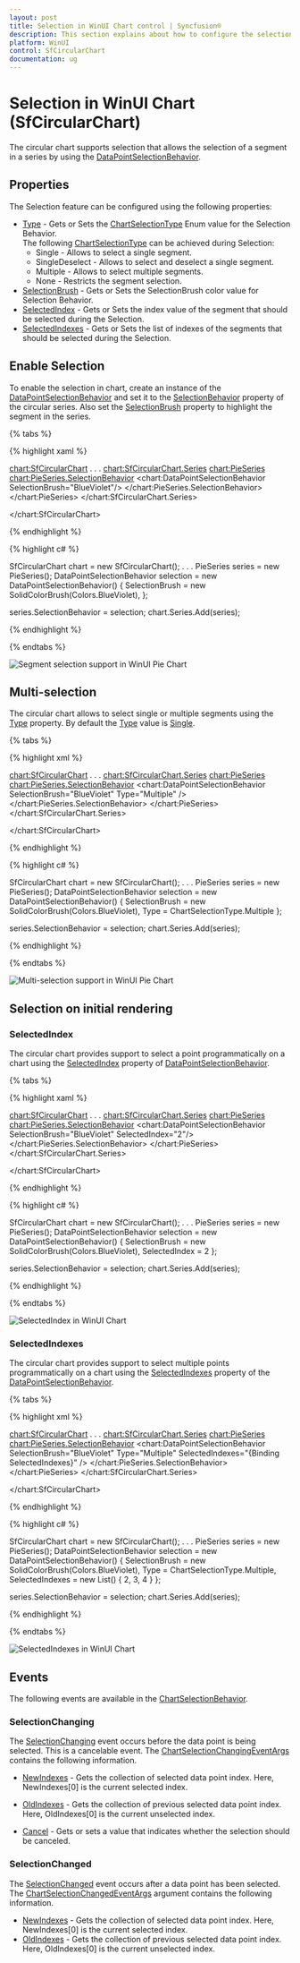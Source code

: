 ```yaml
---
layout: post
title: Selection in WinUI Chart control | Syncfusion®
description: This section explains about how to configure the selection support and its features applying in WinUI Chart (SfCircularChart).
platform: WinUI
control: SfCircularChart
documentation: ug
---
```


# Selection in WinUI Chart (SfCircularChart)

The circular chart supports selection that allows the selection of a segment in a series by using the [DataPointSelectionBehavior](https://help.syncfusion.com/cr/winui/Syncfusion.UI.Xaml.Charts.DataPointSelectionBehavior.html). 

## Properties

The Selection feature can be configured using the following properties:

* [Type](https://help.syncfusion.com/cr/winui/Syncfusion.UI.Xaml.Charts.ChartSelectionBehavior.html#Syncfusion_UI_Xaml_Charts_ChartSelectionBehavior_Type) - Gets or Sets the [ChartSelectionType](https://help.syncfusion.com/cr/winui/Syncfusion.UI.Xaml.Charts.ChartSelectionType.html) Enum value for the Selection Behavior.     
The following [ChartSelectionType](https://help.syncfusion.com/cr/winui/Syncfusion.UI.Xaml.Charts.ChartSelectionType.html) can be achieved during Selection:
    * Single - Allows to select a single segment.
    * SingleDeselect -  Allows to select and deselect a single segment.
    * Multiple - Allows to select multiple segments.
    * None - Restricts the segment selection.
* [SelectionBrush](https://help.syncfusion.com/cr/winui/Syncfusion.UI.Xaml.Charts.ChartSelectionBehavior.html#Syncfusion_UI_Xaml_Charts_ChartSelectionBehavior_SelectionBrush) - Gets or Sets  the SelectionBrush color value for Selection Behavior.
* [SelectedIndex](https://help.syncfusion.com/cr/winui/Syncfusion.UI.Xaml.Charts.ChartSelectionBehavior.html#Syncfusion_UI_Xaml_Charts_ChartSelectionBehavior_SelectedIndex) - Gets or Sets  the index value of the segment that should be selected during the Selection.
* [SelectedIndexes](https://help.syncfusion.com/cr/winui/Syncfusion.UI.Xaml.Charts.ChartSelectionBehavior.html#Syncfusion_UI_Xaml_Charts_ChartSelectionBehavior_SelectedIndexes) - Gets or Sets  the list of indexes of the segments that should be selected during the Selection.

## Enable Selection

To enable the selection in chart, create an instance of the [DataPointSelectionBehavior](https://help.syncfusion.com/cr/winui/Syncfusion.UI.Xaml.Charts.DataPointSelectionBehavior.html) and set it to the [SelectionBehavior](https://help.syncfusion.com/cr/winui/Syncfusion.UI.Xaml.Charts.ChartSeries.html?tabs=tabid-24%2Ctabid-22%2Ctabid-4%2Ctabid-11%2Ctabid-6%2Ctabid-18%2Ctabid-8%2Ctabid-13%2Ctabid-15%2Ctabid-17%2Ctabid-1%2Ctabid-3%2Ctabid-10%2Ctabid-20#Syncfusion_UI_Xaml_Charts_ChartSeries_SelectionBehavior) property of the circular series. Also set the [SelectionBrush](https://help.syncfusion.com/cr/winui/Syncfusion.UI.Xaml.Charts.ChartSelectionBehavior.html#Syncfusion_UI_Xaml_Charts_ChartSelectionBehavior_SelectionBrush) property to highlight the segment in the series.

{% tabs %}

{% highlight xaml %}

<chart:SfCircularChart>
. . .
    <chart:SfCircularChart.Series>
        <chart:PieSeries>
            <chart:PieSeries.SelectionBehavior>
                <chart:DataPointSelectionBehavior SelectionBrush="BlueViolet"/>
            </chart:PieSeries.SelectionBehavior>
        </chart:PieSeries>
    </chart:SfCircularChart.Series>
    
</chart:SfCircularChart>

{% endhighlight %}

{% highlight c# %}

SfCircularChart chart = new SfCircularChart();
. . .
PieSeries series = new PieSeries();
DataPointSelectionBehavior selection = new DataPointSelectionBehavior()
{
    SelectionBrush = new SolidColorBrush(Colors.BlueViolet),
};

series.SelectionBehavior = selection;
chart.Series.Add(series);

{% endhighlight %}

{% endtabs %}

![Segment selection support in WinUI Pie Chart](Selection_Images/WinUI_pie_chart_selection.png)

## Multi-selection

The circular chart allows to select single or multiple segments using the [Type](https://help.syncfusion.com/cr/winui/Syncfusion.UI.Xaml.Charts.ChartSelectionBehavior.html#Syncfusion_UI_Xaml_Charts_ChartSelectionBehavior_Type) property. By default the [Type](https://help.syncfusion.com/cr/winui/Syncfusion.UI.Xaml.Charts.ChartSelectionBehavior.html#Syncfusion_UI_Xaml_Charts_ChartSelectionBehavior_Type) value is [Single](https://help.syncfusion.com/cr/winui/Syncfusion.UI.Xaml.Charts.ChartSelectionType.html#Syncfusion_UI_Xaml_Charts_ChartSelectionType_Single).

{% tabs %}

{% highlight xml %}

<chart:SfCircularChart>
. . .
    <chart:SfCircularChart.Series>
        <chart:PieSeries>
            <chart:PieSeries.SelectionBehavior>
                <chart:DataPointSelectionBehavior SelectionBrush="BlueViolet"
												  Type="Multiple" />
            </chart:PieSeries.SelectionBehavior>
        </chart:PieSeries>
    </chart:SfCircularChart.Series>

</chart:SfCircularChart>

{% endhighlight %}

{% highlight c# %}

SfCircularChart chart = new SfCircularChart();
. . .
PieSeries series = new PieSeries();
DataPointSelectionBehavior selection = new DataPointSelectionBehavior()
{
    SelectionBrush = new SolidColorBrush(Colors.BlueViolet),
    Type = ChartSelectionType.Multiple
};

series.SelectionBehavior = selection;
chart.Series.Add(series);

{% endhighlight %}

{% endtabs %}

![Multi-selection support in WinUI Pie Chart](Selection_Images/WinUI_pie_chart_multiple_selection.png)

## Selection on initial rendering

### SelectedIndex

The circular chart provides support to select a point programmatically on a chart using the [SelectedIndex](https://help.syncfusion.com/cr/winui/Syncfusion.UI.Xaml.Charts.ChartSelectionBehavior.html#Syncfusion_UI_Xaml_Charts_ChartSelectionBehavior_SelectedIndex) property of [DataPointSelectionBehavior](https://help.syncfusion.com/cr/winui/Syncfusion.UI.Xaml.Charts.DataPointSelectionBehavior.html).

{% tabs %}

{% highlight xaml %}

<chart:SfCircularChart>
. . .
    <chart:SfCircularChart.Series>
        <chart:PieSeries>
            <chart:PieSeries.SelectionBehavior>
                <chart:DataPointSelectionBehavior
							SelectionBrush="BlueViolet" 
							SelectedIndex="2"/>
            </chart:PieSeries.SelectionBehavior>
        </chart:PieSeries>
    </chart:SfCircularChart.Series>
    
</chart:SfCircularChart>

{% endhighlight %}

{% highlight c# %}

SfCircularChart chart = new SfCircularChart();
. . .
PieSeries series = new PieSeries();
DataPointSelectionBehavior selection = new DataPointSelectionBehavior()
{
    SelectionBrush = new SolidColorBrush(Colors.BlueViolet),
    SelectedIndex = 2
};

series.SelectionBehavior = selection;
chart.Series.Add(series);

{% endhighlight %}

{% endtabs %}

![SelectedIndex in WinUI Chart](Selection_images/WinUI_chart_selected_index.png)

### SelectedIndexes

The circular chart provides support to select multiple points programmatically on a chart using the [SelectedIndexes](https://help.syncfusion.com/cr/winui/Syncfusion.UI.Xaml.Charts.ChartSelectionBehavior.html#Syncfusion_UI_Xaml_Charts_ChartSelectionBehavior_SelectedIndexes) property of the [DataPointSelectionBehavior](https://help.syncfusion.com/cr/winui/Syncfusion.UI.Xaml.Charts.DataPointSelectionBehavior.html).

{% tabs %}

{% highlight xml %}

<chart:SfCircularChart>
. . .
    <chart:SfCircularChart.Series>
        <chart:PieSeries>
            <chart:PieSeries.SelectionBehavior>
                <chart:DataPointSelectionBehavior
							SelectionBrush="BlueViolet"
							Type="Multiple" 
							SelectedIndexes="{Binding SelectedIndexes}" />
            </chart:PieSeries.SelectionBehavior>
        </chart:PieSeries>
    </chart:SfCircularChart.Series>

</chart:SfCircularChart>

{% endhighlight %}

{% highlight c# %}

SfCircularChart chart = new SfCircularChart();
. . .
PieSeries series = new PieSeries();
DataPointSelectionBehavior selection = new DataPointSelectionBehavior()
{
    SelectionBrush = new SolidColorBrush(Colors.BlueViolet),
    Type = ChartSelectionType.Multiple,
    SelectedIndexes = new List<int>() { 2, 3, 4 }
};

series.SelectionBehavior = selection;
chart.Series.Add(series);

{% endhighlight %}

{% endtabs %}

![SelectedIndexes in WinUI Chart](Selection_images/WinUI_chart_selected_indexes.png)

## Events

The following events are available in the [ChartSelectionBehavior](https://help.syncfusion.com/cr/winui/Syncfusion.UI.Xaml.Charts.ChartSelectionBehavior.html).

### SelectionChanging

The [SelectionChanging](https://help.syncfusion.com/cr/winui/Syncfusion.UI.Xaml.Charts.ChartSelectionBehavior.html#Syncfusion_UI_Xaml_Charts_ChartSelectionBehavior_SelectionChanging) event occurs before the data point is being selected. This is a cancelable event. The [ChartSelectionChangingEventArgs](https://help.syncfusion.com/cr/winui/Syncfusion.UI.Xaml.Charts.ChartSelectionChangingEventArgs.html) contains the following information.

* [NewIndexes](https://help.syncfusion.com/cr/winui/Syncfusion.UI.Xaml.Charts.ChartSelectionChangingEventArgs.html#Syncfusion_UI_Xaml_Charts_ChartSelectionChangingEventArgs_NewIndexes) - Gets the collection of selected data point index. Here, NewIndexes[0] is the current selected index.
* [OldIndexes](https://help.syncfusion.com/cr/winui/Syncfusion.UI.Xaml.Charts.ChartSelectionChangingEventArgs.html#Syncfusion_UI_Xaml_Charts_ChartSelectionChangingEventArgs_OldIndexes) - Gets the collection of previous selected data point index. Here, OldIndexes[0] is the current unselected index.

* [Cancel](https://docs.microsoft.com/en-us/dotnet/api/system.componentmodel.canceleventargs.cancel?view=net-6.0) - Gets or sets a value that indicates whether the selection should be canceled.

### SelectionChanged

The [SelectionChanged](https://help.syncfusion.com/cr/winui/Syncfusion.UI.Xaml.Charts.ChartSelectionBehavior.html#Syncfusion_UI_Xaml_Charts_ChartSelectionBehavior_SelectionChanged) event occurs after a data point has been selected. The [ChartSelectionChangedEventArgs](https://help.syncfusion.com/cr/winui/Syncfusion.UI.Xaml.Charts.ChartSelectionChangedEventArgs.html) argument contains the following information.

* [NewIndexes](https://help.syncfusion.com/cr/winui/Syncfusion.UI.Xaml.Charts.ChartSelectionChangedEventArgs.html#Syncfusion_UI_Xaml_Charts_ChartSelectionChangedEventArgs_NewIndexes) - Gets the collection of selected data point index. Here, NewIndexes[0] is the current selected index.
* [OldIndexes](https://help.syncfusion.com/cr/winui/Syncfusion.UI.Xaml.Charts.ChartSelectionChangedEventArgs.html#Syncfusion_UI_Xaml_Charts_ChartSelectionChangedEventArgs_OldIndexes) - Gets the collection of previous selected data point index. Here, OldIndexes[0] is the current unselected index.
